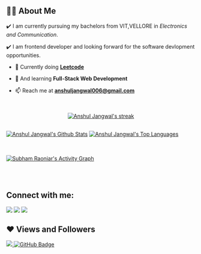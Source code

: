 <!-- <h1 align="left">Hii <img src="https://raw.githubusercontent.com/MartinHeinz/MartinHeinz/master/wave.gif" width="30px"> Anshul Jangwal.</h1>
<a href="#"><img width="100%" height="auto" src="https://github.githubassets.com/images/modules/site/social-cards/github-social.png" height="175px"/></a>
 -->
<!-- <h3 align="center">I am pursuing software develop.</h3> -->


## 🙋‍♂️ About Me

✔️ I am currently pursuing my bachelors from VIT,VELLORE in *Electronics and Communication*. <br>

✔️ I am frontend developer and looking forward for the software devlopment opportunities.

- 🔭 Currently doing **[Leetcode](https://leetcode.com/anshuljangwal/)**

- 🌱 And learning **Full-Stack Web Development**

- 📫 Reach me at **anshuljangwal006@gmail.com**

<!-- ## 🚀 Languages and Tools:

<p align="left"> 
    <a href="https://www.java.com" target="_blank"> <img src="https://img.icons8.com/color/48/000000/java-coffee-cup-logo.png"/> </a>
    <a href="https://reactjs.org/" target="_blank"> <img src="https://img.icons8.com/color/48/000000/react-native.png"/> </a>
    <a href="https://spring.io/projects/spring-boot" target="_blank"> <img src="https://img.icons8.com/color/48/000000/spring-logo.png"/> </a> 
    <a href="https://developer.mozilla.org/en-US/docs/Web/JavaScript" target="_blank"> <img src="https://img.icons8.com/color/48/000000/javascript.png"/> </a> 
    <a href="https://www.w3.org/html/" target="_blank"> <img src="https://img.icons8.com/color/48/000000/html-5.png"/> </a> 
    <a href="https://www.w3schools.com/css/" target="_blank"> <img src="https://img.icons8.com/color/48/000000/css3.png"/> </a> 
    <a href="https://getbootstrap.com" target="_blank"> <img src="https://img.icons8.com/color/48/000000/bootstrap.png"/> </a> 
    <a href="https://www.python.org" target="_blank"> <img src="https://img.icons8.com/color/48/000000/python.png"/> </a> 
    <a style="padding-right:8px;" href="https://nodejs.org" target="_blank"> <img src="https://img.icons8.com/color/48/000000/nodejs.png"/> </a> 
    <a style="padding-right:8px;" href="https://www.mysql.com/" target="_blank"> <img src="https://img.icons8.com/fluent/50/000000/mysql-logo.png"/> </a>
    <a href="https://www.mongodb.com/" target="_blank"> <img src="https://raw.githubusercontent.com/devicons/devicon/master/icons/mongodb/mongodb-original-wordmark.svg" alt="mongodb" width="48" height="48"/> </a> 
    <a href="https://firebase.google.com/" target="_blank"> <img src="https://img.icons8.com/color/48/000000/firebase.png"/> </a> 
    <a href="https://postman.com" target="_blank"> <img src="https://www.vectorlogo.zone/logos/getpostman/getpostman-icon.svg" alt="postman" width="45" height="45"/> </a>   
    <a href="https://git-scm.com/" target="_blank"> <img src="https://img.icons8.com/color/48/000000/git.png"/> </a> 
    <a href="https://www.jenkins.io" target="_blank"> <img src="https://www.vectorlogo.zone/logos/jenkins/jenkins-icon.svg" alt="jenkins" width="48" height="48"/> </a> 
    <a href="https://redux.js.org" target="_blank"> <img src="https://img.icons8.com/color/48/000000/redux.png"/> </a>
    <a href="https://expressjs.com" target="_blank"> <img src="https://raw.githubusercontent.com/devicons/devicon/master/icons/express/express-original-wordmark.svg" alt="express" width="40" height="40"/> </a>
</p> -->

<!-- [![React Badge](https://img.shields.io/badge/-React-61DBFB?style=for-the-badge&labelColor=black&logo=react&logoColor=61DBFB)](#)  [![Javascript Badge](https://img.shields.io/badge/-Javascript-F0DB4F?style=for-the-badge&labelColor=black&logo=javascript&logoColor=F0DB4F)](#) [![Typescript Badge](https://img.shields.io/badge/-Typescript-007acc?style=for-the-badge&labelColor=black&logo=typescript&logoColor=007acc)](#) [![Nodejs Badge](https://img.shields.io/badge/-Nodejs-3C873A?style=for-the-badge&labelColor=black&logo=node.js&logoColor=3C873A)](#) [![GraphQL Badge](https://img.shields.io/badge/-GraphQl-e535ab?style=for-the-badge&labelColor=black&logo=node.js&logoColor=e535ab)](#) -->
<br/>

<p align="center">
    <a href="https://github.com/AnshulJangwal-git/github-readme-streak-stats">
        <img title="🔥 Get streak stats for your profile at git.io/streak-stats" alt="Anshul Jangwal's streak" src="https://github-readme-streak-stats.herokuapp.com/?user=AnshulJangwal-git&theme=black-ice&hide_border=true&stroke=0000&background=060A0CD0"/>
    </a>
</p>

  <br/>
    <a href="https://github.com/AnshulJangwal-git/github-readme-stats"><img alt="Anshul Jangwal's Github Stats" src="https://github-readme-stats.vercel.app/api?username=AnshulJangwal-git&show_icons=true&count_private=true&theme=react&hide_border=true&bg_color=0D1117" /></a>
  <a href="https://github.com/AnshulJangwal-git/github-readme-stats"><img alt="Anshul Jangwal's Top Languages" src="https://github-readme-stats.vercel.app/api/top-langs/?username=AnshulJangwal-git&langs_count=8&count_private=true&layout=compact&theme=react&hide_border=true&bg_color=0D1117" /></a>
  <br/>
<!--   <b>Note:</b> Top languages is only a metric of the languages my public code consists of and doesn't reflect experience or skill level. -->


<br/>
<br/>

<a href="https://github.com/AnshulJangwal-git/github-readme-activity-graph"><img alt="Subham Raoniar's Activity Graph" src="https://activity-graph.herokuapp.com/graph?username=AnshulJangwal-git&bg_color=0D1117&color=5BCDEC&line=5BCDEC&point=FFFFFF&hide_border=true" /></a>

<br/>
<br/>

## Connect with me:
<p align="center">

<a href = "https://www.linkedin.com/in/anshul-jangwal/"><img src="https://img.icons8.com/fluent/48/000000/linkedin.png"/></a>
<a href = "https://twitter.com/AnshulJangwal_"><img src="https://img.icons8.com/fluent/48/000000/twitter.png"/></a>
<a href = "https://www.instagram.com/anshul.jangwal/"><img src="https://img.icons8.com/fluent/48/000000/instagram-new.png"/></a>
</p>

## ❤ Views and Followers
<a href="https://github.com/Meghna-DAS/github-profile-views-counter">
    <img src="https://komarev.com/ghpvc/?username=AnshulJangwal-git">
</a>
<a href="https://github.com/AnshulJangwal-git?tab=followers"><img src="https://img.shields.io/github/followers/AnshulJangwal-git?label=Followers&style=social" alt="GitHub Badge"></a>

